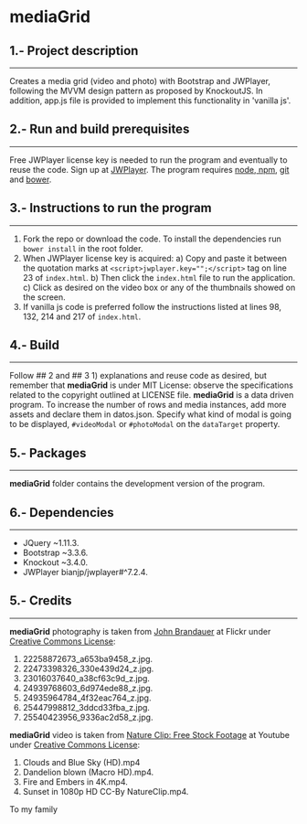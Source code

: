 # **mediaGrid**

## 1.- Project description
   ------------------------
   Creates a media grid (video and photo) with Bootstrap and JWPlayer, 
   following the MVVM design pattern as proposed by KnockoutJS.
   In addition,  app.js file is provided to implement this functionality
   in 'vanilla js'.


## 2.- Run and build **prerequisites**
   ------------------------------------
   Free JWPlayer license key is needed to run the program and eventually to
   reuse the code. Sign up at [JWPlayer](https://www.jwplayer.com/sign-up/).
   The program requires [node, npm](https://nodejs.org/en/), [git](http://git-scm.com/)
   and [bower](http://bower.io/#install-bower). 
   
   
## 3.- Instructions to run the program
   ------------------------------------
   1) Fork the repo or download the code. To install the dependencies run
      `bower install` in the root folder.
   2) When JWPlayer license key is acquired:
     a) Copy and paste it between the quotation marks at `<script>jwplayer.key="";</script>` 
        tag on line 23 of `index.html`.
     b) Then click the `index.html` file to run the application.
     c) Click as desired on the video box or any of the thumbnails showed on the screen.
   3) If vanilla js code is preferred follow the instructions listed at lines 98, 132, 
      214 and 217 of `index.html`.
      
   
## 4.- Build
   -----------
   Follow ## 2 and ## 3 1) explanations and reuse code as desired, but 
   remember that **mediaGrid** is under MIT License: observe the specifications
   related to the copyright outlined at LICENSE file.
   **mediaGrid** is a data driven program. To increase the number of rows and
   media instances, add more assets and declare them in datos.json. Specify what kind
   of modal is going to be displayed, `#videoModal` or `#photoModal` on the 
   `dataTarget` property.
   
   
## 5.- Packages
   -------------
   **mediaGrid** folder contains the development version of the program.
   
   
## 6.- Dependencies
   -----------------
   * JQuery ~1.11.3.
   * Bootstrap ~3.3.6.
   * Knockout ~3.4.0.
   * JWPlayer bianjp/jwplayer#^7.2.4.
    
## 5.- Credits
   -----------
   **mediaGrid** photography is taken from [John Brandauer](https://www.flickr.com/photos/brandauer/) at Flickr under [Creative Commons License](https://creativecommons.org/licenses/by-nc-nd/2.0/legalcode):
   1) 22258872673_a653ba9458_z.jpg.
   2) 22473398326_330e439d24_z.jpg.
   3) 23016037640_a38cf63c9d_z.jpg.
   4) 24939768603_6d974ede88_z.jpg.
   5) 24935964784_4f32eac764_z.jpg.
   6) 25447998812_3ddcd33fba_z.jpg.
   7) 25540423956_9336ac2d58_z.jpg.
   
   **mediaGrid** video is taken from [Nature Clip: Free Stock Footage](https://www.youtube.com/user/NatureClip/videos) at Youtube under [Creative Commons License](https://creativecommons.org/licenses/by-nc-nd/2.0/legalcode):
   1) Clouds and Blue Sky (HD).mp4
   2) Dandelion blown (Macro HD).mp4.
   3) Fire and Embers in 4K.mp4.
   4) Sunset in 1080p HD CC-By NatureClip.mp4.
   
   
   To my family
  


